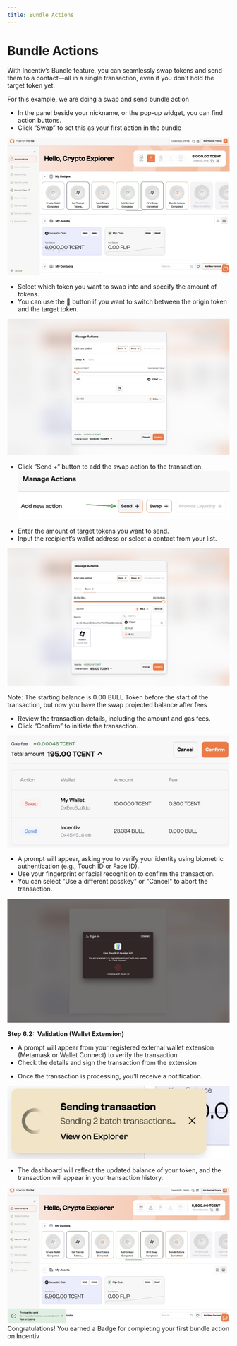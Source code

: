 ```yaml
---
title: Bundle Actions
---
```

# Bundle Actions 

With Incentiv’s Bundle feature, you can seamlessly swap tokens and send them to a contact—all in a single transaction, even if you don't hold the target token yet.

 <Note> For this example, we are doing a swap and send bundle action </Note>

<Steps> 
  
<Step title="Step 1: Navigate and click the Swap button">

* In the panel beside your nickname, or the pop-up widget, you can find action buttons.
* Click “Swap” to set this as your first action in the bundle

![Bundle Actions](/docs/images/BundleActions1.jpeg)
</Step> 

<Step title="Step 2: Choose the token"> 

* Select which token you want to swap into and specify the amount of tokens.
* You can use the 🔄 button if you want to switch between the origin token and the target token.

![Bundle Actions](/docs/images/BundleActions2.jpeg)
</Step>
<Step title="Step 3: Select Additional Actions"> 

* Click “Send +“ button to add the swap action to the transaction.
  ![Bundle Actions](/docs/images/BundleActions3.jpeg)
</Step>
<Step title="Step 4: Fill Token Amount and Recipient Address"> 

* Enter the amount of target tokens you want to send.
* Input the recipient’s wallet address or select a contact from your list.

![Bundle Actions](/docs/images/BundleActions4.jpeg)

 <Warning>Note: The starting balance is 0.00 BULL Token before the start of the transaction, but now you have the swap projected balance after fees</Warning>
</Step> 
<Step title="Step 5: Overview & Confirm"> 

* Review the transaction details, including the amount and gas fees.
* Click “Confirm” to initiate the transaction.

![Bundle Actions](/docs/images/BundleActions5.jpeg)
</Step>
<Step title="Step 6.1: Validation"> 

* A prompt will appear, asking you to verify your identity using biometric authentication (e.g., Touch ID or Face ID).
* Use your fingerprint or facial recognition to confirm the transaction.
* You can select "Use a different passkey" or "Cancel" to abort the transaction.

![Bundle Actions](/docs/images/BundleActions6.jpeg)

**Step 6.2:  Validation (Wallet Extension)**

* A prompt will appear from your registered external wallet extension (Metamask or Wallet Connect) to verify the transaction
* Check the details and sign the transaction from the extension
</Step> 
<Step title="Step 7: Transaction Confirmation"> 

* Once the transaction is processing, you’ll receive a notification.

![Bundle Actions](/docs/images/BundleActions7.jpeg)

* The dashboard will reflect the updated balance of your token, and the transaction will appear in your transaction history.

![Bundle Actions](/docs/images/BundleActions8.jpeg)
</Step>
</Steps> 
 <Tip> Congratulations! You earned a Badge for completing your first bundle action on Incentiv </Tip>

